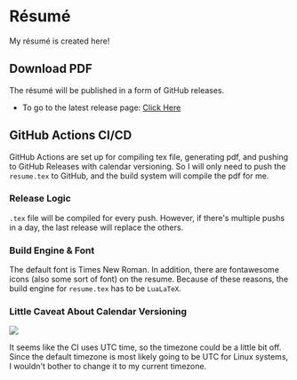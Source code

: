 # Résumé

My résumé is created here!

## Download PDF

The résumé will be published in a form of GitHub releases.

<!--
- To view PDF in Google Docs: [Click Here](https://docs.google.com/viewer?url=https://github.com/Anthonyive/resume/releases/latest/download/resume.pdf)
- To download PDF: [Click Here](https://github.com/Anthonyive/resume/releases/latest/download/resume.pdf)
-->
- To go to the latest release page: [Click Here](https://github.com/Anthonyive/resume/releases/latest)

## GitHub Actions CI/CD

GitHub Actions are set up for compiling tex file, generating pdf, and pushing to GitHub Releases with calendar versioning. So I will only need to push the `resume.tex` to GitHub, and the build system will compile the pdf for me.

### Release Logic

`.tex` file will be compiled for every push. However, if there's multiple pushs in a day, the last release will replace the others.

### Build Engine & Font

The default font is Times New Roman. In addition, there are fontawesome icons (also some sort of font) on the resume. Because of these reasons, the build engine for `resume.tex` has to be `LuaLaTeX`.

### Little Caveat About Calendar Versioning

<img src="https://img.shields.io/badge/calver-vYYYY.0M.0D-22bfda.svg" />

It seems like the CI uses UTC time, so the timezone could be a little bit off. Since the default timezone is most likely going to be UTC for Linux systems, I wouldn't bother to change it to my current timezone.

